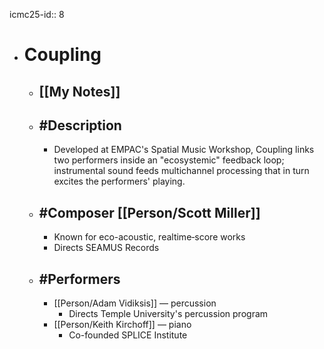 icmc25-id:: 8

- # Coupling
	- ## [[My Notes]]
	- ## #Description
		- Developed at EMPAC's Spatial Music Workshop, Coupling links two performers inside an "ecosystemic" feedback loop; instrumental sound feeds multichannel processing that in turn excites the performers' playing.
	- ## #Composer [[Person/Scott Miller]]
		- Known for eco-acoustic, realtime‐score works
		- Directs SEAMUS Records
	- ## #Performers
		- [[Person/Adam Vidiksis]] — percussion
			- Directs Temple University's percussion program
		- [[Person/Keith Kirchoff]] — piano
			- Co-founded SPLICE Institute 